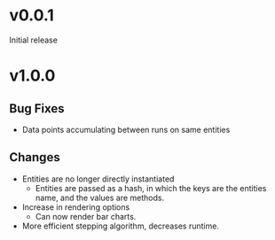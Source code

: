 # v0.0.1

Initial release

# v1.0.0

## Bug Fixes

* Data points accumulating between runs on same entities

## Changes

* Entities are no longer directly instantiated
  * Entities are passed as a hash, in which the keys are the entities name, and the values are methods.
* Increase in rendering options
  * Can now render bar charts.
* More efficient stepping algorithm, decreases runtime.
